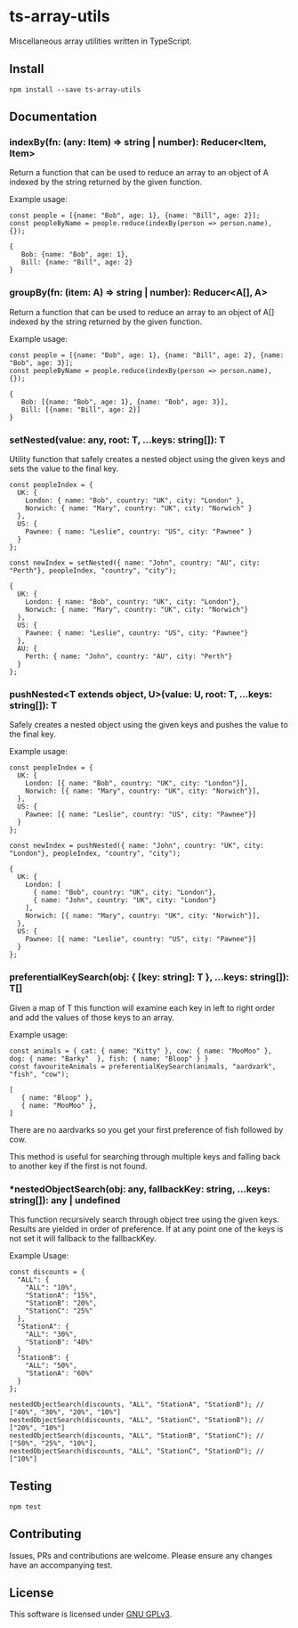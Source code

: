 # ts-array-utils

Miscellaneous array utilities written in TypeScript.

## Install

```
npm install --save ts-array-utils
```

## Documentation

### indexBy<Item>(fn: (any: Item) => string | number): Reducer<Item, Item>


Return a function that can be used to reduce an array to an object of A indexed by the string returned by the given function.

Example usage:

```
const people = [{name: "Bob", age: 1}, {name: "Bill", age: 2}];
const peopleByName = people.reduce(indexBy(person => person.name), {});

{
   Bob: {name: "Bob", age: 1},
   Bill: {name: "Bill", age: 2}
}
```

### groupBy<A>(fn: (item: A) => string | number): Reducer<A[], A>

Return a function that can be used to reduce an array to an object of A[] indexed by the string returned by the given function.

Example usage:

```
const people = [{name: "Bob", age: 1}, {name: "Bill", age: 2}, {name: "Bob", age: 3}];
const peopleByName = people.reduce(indexBy(person => person.name), {});

{
   Bob: [{name: "Bob", age: 1}, {name: "Bob", age: 3}],
   Bill: [{name: "Bill", age: 2}]
}
```

### setNested<T extends object>(value: any, root: T, ...keys: string[]): T

Utility function that safely creates a nested object using the given keys and sets the value to the final key.

```
const peopleIndex = {
  UK: {
    London: { name: "Bob", country: "UK", city: "London" },
    Norwich: { name: "Mary", country: "UK", city: "Norwich" }
  },
  US: {
    Pawnee: { name: "Leslie", country: "US", city: "Pawnee" }
  }
};

const newIndex = setNested({ name: "John", country: "AU", city: "Perth"}, peopleIndex, "country", "city");

{
  UK: {
    London: { name: "Bob", country: "UK", city: "London"},
    Norwich: { name: "Mary", country: "UK", city: "Norwich"}
  },
  US: {
    Pawnee: { name: "Leslie", country: "US", city: "Pawnee"}
  },
  AU: {
    Perth: { name: "John", country: "AU", city: "Perth"}
  }
};
```

### pushNested<T extends object, U>(value: U, root: T, ...keys: string[]): T

Safely creates a nested object using the given keys and pushes the value to the final key.

Example usage:

```
const peopleIndex = {
  UK: {
    London: [{ name: "Bob", country: "UK", city: "London"}],
    Norwich: [{ name: "Mary", country: "UK", city: "Norwich"}],
  },
  US: {
    Pawnee: [{ name: "Leslie", country: "US", city: "Pawnee"}]
  }
};
 
const newIndex = pushNested({ name: "John", country: "UK", city: "London"}, peopleIndex, "country", "city");
 
{
  UK: {
    London: [
      { name: "Bob", country: "UK", city: "London"},
      { name: "John", country: "UK", city: "London"}
    ],
    Norwich: [{ name: "Mary", country: "UK", city: "Norwich"}],
  },
  US: {
    Pawnee: [{ name: "Leslie", country: "US", city: "Pawnee"}]
  }
};
```

### preferentialKeySearch<T>(obj: { [key: string]: T }, ...keys: string[]): T[]

Given a map of T this function will examine each key in left to right order and add the values of those keys to an array.

Example usage:

```
const animals = { cat: { name: "Kitty" }, cow: { name: "MooMoo" }, dog: { name: "Barky"  }, fish: { name: "Bloop" } }
const favouriteAnimals = preferentialKeySearch(animals, "aardvark", "fish", "cow");

[
   { name: "Bloop" },
   { name: "MooMoo" },
]

```

There are no aardvarks so you get your first preference of fish followed by cow.

This method is useful for searching through multiple keys and falling back to another key if the first is not found.

### *nestedObjectSearch(obj: any, fallbackKey: string, ...keys: string[]): any | undefined

This function recursively search through object tree using the given keys. Results are yielded in order of preference. If at any point one of the keys is not set it will fallback to the fallbackKey.

Example Usage:

```
const discounts = {
  "ALL": {
    "ALL": "10%",
    "StationA": "15%",
    "StationB": "20%",
    "StationC": "25%"
  },
  "StationA": {
    "ALL": "30%",
    "StationB": "40%"
  }
  "StationB": {
    "ALL": "50%",
    "StationA": "60%"
  }
};

nestedObjectSearch(discounts, "ALL", "StationA", "StationB"); // ["40%", "30%", "20%", "10%"]
nestedObjectSearch(discounts, "ALL", "StationC", "StationB"); // ["20%", "10%"]
nestedObjectSearch(discounts, "ALL", "StationB", "StationC"); // ["50%", "25%", "10%"],
nestedObjectSearch(discounts, "ALL", "StationC", "StationD"); // ["10%"]
```

## Testing

```
npm test
```

## Contributing

Issues, PRs and contributions are welcome. Please ensure any changes have an accompanying test.

## License

This software is licensed under [GNU GPLv3](https://www.gnu.org/licenses/gpl-3.0.en.html).

